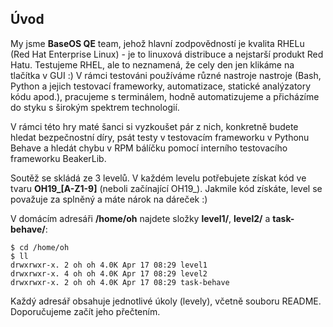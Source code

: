 ## Úvod

My jsme **BaseOS QE** team, jehož hlavní zodpovědností je kvalita RHELu (Red Hat Enterprise Linux) - je to linuxová distribuce a nejstarší produkt Red Hatu. Testujeme RHEL, ale to neznamená, že cely den jen klikáme na tlačítka v GUI :)  V rámci testováni používáme různé nastroje nastroje (Bash, Python a jejich testovací frameworky, automatizace, statické analýzatory kódu apod.), pracujeme s terminálem, hodně automatizujeme a přicházíme do styku s širokým spektrem technologií.
 
V rámci této hry maté šanci si vyzkoušet pár z nich, konkretně budete hledat bezpečnostní díry, psát testy v testovacím frameworku v Pythonu Behave a hledát chybu v RPM bálíčku pomocí interního testovacího frameworku BeakerLib. 

Soutěž se skládá ze 3 levelů. V každém levelu potřebujete získat kód ve tvaru **OH19\_[A-Z1-9]** (neboli začínající OH19_). Jakmile kód získáte, level se považuje za splněný a máte nárok na dáreček :)

V domácím adresáři **/home/oh** najdete složky **level1/**, **level2/** a **task-behave/**:

```
$ cd /home/oh
$ ll
drwxrwxr-x. 2 oh oh 4.0K Apr 17 08:29 level1
drwxrwxr-x. 4 oh oh 4.0K Apr 17 08:29 level2
drwxrwxr-x. 2 oh oh 4.0K Apr 17 08:29 task-behave
```

Každý adresář obsahuje jednotlivé úkoly (levely), včetně souboru README. Doporučujeme začít jeho přečtením.

